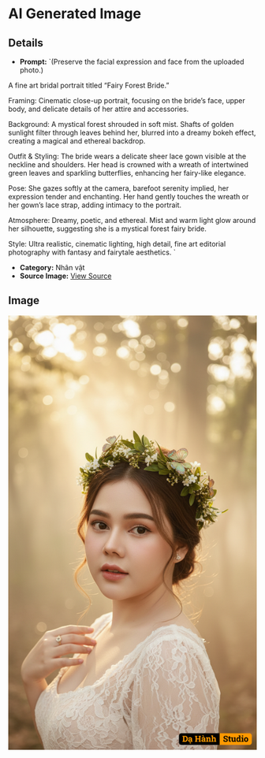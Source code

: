 # AI Generated Image

## Details
- **Prompt:** `(Preserve the facial expression and face from the uploaded photo.)

A fine art bridal portrait titled “Fairy Forest Bride.”

Framing: Cinematic close-up portrait, focusing on the bride’s face, upper body, and delicate details of her attire and accessories.

Background: A mystical forest shrouded in soft mist. Shafts of golden sunlight filter through leaves behind her, blurred into a dreamy bokeh effect, creating a magical and ethereal backdrop.

Outfit & Styling: The bride wears a delicate sheer lace gown visible at the neckline and shoulders. Her head is crowned with a wreath of intertwined green leaves and sparkling butterflies, enhancing her fairy-like elegance.

Pose: She gazes softly at the camera, barefoot serenity implied, her expression tender and enchanting. Her hand gently touches the wreath or her gown’s lace strap, adding intimacy to the portrait.

Atmosphere: Dreamy, poetic, and ethereal. Mist and warm light glow around her silhouette, suggesting she is a mystical forest fairy bride.

Style: Ultra realistic, cinematic lighting, high detail, fine art editorial photography with fantasy and fairytale aesthetics. `
- **Category:** Nhân vật
- **Source Image:** [View Source](https://raw.githubusercontent.com/lenzcomvth/ImageLibrary/main/Female.png)

## Image
![AI Generated Image](./image-2025-10-03T08-45-45-189Z.png)